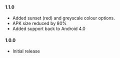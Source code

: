 #### 1.1.0

- Added sunset (red) and greyscale colour options.
- APK size reduced by 80%
- Added support back to Android 4.0

#### 1.0.0

- Initial release